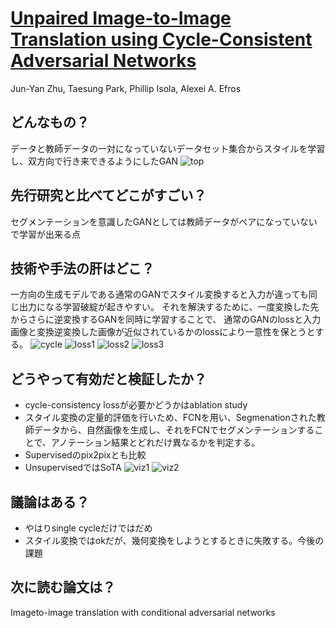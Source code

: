 # [Unpaired Image-to-Image Translation using Cycle-Consistent Adversarial Networks](https://junyanz.github.io/CycleGAN/)
Jun-Yan Zhu, Taesung Park, Phillip Isola, Alexei A. Efros

## どんなもの？
データと教師データの一対になっていないデータセット集合からスタイルを学習し、双方向で行き来できるようにしたGAN
![top](https://github.com/Swall0w/thesis/blob/master/img/11.1.png)

## 先行研究と比べてどこがすごい？
セグメンテーションを意識したGANとしては教師データがペアになっていないで学習が出来る点

## 技術や手法の肝はどこ？
一方向の生成モデルである通常のGANでスタイル変換すると入力が違っても同じ出力になる学習破綻が起きやすい。
それを解決するために、一度変換した先からさらに逆変換するGANを同時に学習することで、
通常のGANのlossと入力画像と変換逆変換した画像が近似されているかのlossにより一意性を保とうとする。
![cycle](https://github.com/Swall0w/thesis/blob/master/img/11.2.png)
![loss1](https://github.com/Swall0w/thesis/blob/master/img/11.3.png)
![loss2](https://github.com/Swall0w/thesis/blob/master/img/11.4.png)
![loss3](https://github.com/Swall0w/thesis/blob/master/img/11.5.png)

## どうやって有効だと検証したか？
* cycle-consistency lossが必要かどうかはablation study
* スタイル変換の定量的評価を行いため、FCNを用い、Segmenationされた教師データから、自然画像を生成し、それをFCNでセグメンテーションすることで、アノテーション結果とどれだけ異なるかを判定する。
* Supervisedのpix2pixとも比較
* UnsupervisedではSoTA
![viz1](https://github.com/Swall0w/thesis/blob/master/img/11.6.png)
![viz2](https://github.com/Swall0w/thesis/blob/master/img/11.7.png)

## 議論はある？
* やはりsingle cycleだけではだめ
* スタイル変換ではokだが、幾何変換をしようとするときに失敗する。今後の課題
## 次に読む論文は？
Imageto-image translation with conditional adversarial networks
